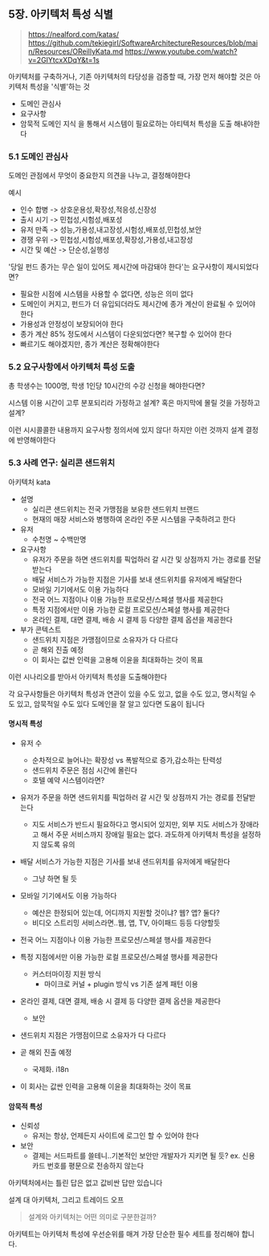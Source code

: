 ## 5장. 아키텍처 특성 식별

> https://nealford.com/katas/
> https://github.com/tekiegirl/SoftwareArchitectureResources/blob/main/Resources/OReillyKata.md
> https://www.youtube.com/watch?v=2GIYtcxXDqY&t=1s


아키텍처를 구축하거나, 기존 아키텍처의 타당성을 검증할 때, 가장 먼저 해야할 것은 아키텍처 특성을 '식별'하는 것

* 도메인 관심사
* 요구사항
* 암묵적 도메인 지식
  을 통해서 시스템이 필요로하는 아티텍처 특성을 도출 해내야한다

### 5.1 도메인 관심사

도메인 관점에서 무엇이 중요한지 의견을 나누고, 결정해야한다

예시
* 인수 합병 -> 상호운용성,확장성,적응성,신장성
* 출시 시기 -> 민첩성,시험성,배포성
* 유저 만족 -> 성능,가용성,내고장성,시험성,배포성,민첩성,보안
* 경쟁 우위 -> 민첩성,시험성,배포성,확장성,가용성,내고장성
* 시간 및 예산 -> 단순성,실행성

'당일 펀드 종가는 무슨 일이 있어도 제시간에 마감돼야 한다'는 요구사항이 제시되었다면?

* 필요한 시점에 시스템을 사용할 수 없다면, 성능은 의미 없다
* 도메인이 커지고, 펀드가 더 유입되더라도 제시간에 종가 계산이 완료될 수 있어야 한다
* 가용성과 안정성이 보장되어야 한다
* 종가 계산 85% 정도에서 시스템이 다운되었다면? 복구할 수 있어야 한다
* 빠르기도 해야겠지만, 종가 계산은 정확해야한다

### 5.2 요구사항에서 아키텍처 특성 도출

총 학생수는 1000명, 학생 1인당 10시간의 수강 신청을 해야한다면?

시스템 이용 시간이 고루 분포되리라 가정하고 설계?
혹은 마지막에 몰릴 것을 가정하고 설계?

이런 시시콜콜한 내용까지 요구사항 정의서에 있지 않다! 하지만 이런 것까지 설계 결정에 반영해야한다

### 5.3 사례 연구: 실리콘 샌드위치

아키텍처 kata

* 설명
    * 실리콘 샌드위치는 전국 가맹점을 보유한 샌드위치 브랜드
    * 현재의 매장 서비스와 병행하여 온라인 주문 시스템을 구축하려고 한다
* 유저
    * 수천명 ~ 수백만명
* 요구사항
    * 유저가 주문을 하면 샌드위치를 픽업하러 갈 시간 및 상점까지 가는 경로를 전달받는다
    * 배달 서비스가 가능한 지점은 기사를 보내 샌드위치를 유저에게 배달한다
    * 모바일 기기에서도 이용 가능하다
    * 전국 어느 지점이나 이용 가능한 프로모션/스페셜 행사를 제공한다
    * 특정 지점에서만 이용 가능한 로컬 프로모션/스페셜 행사를 제공한다
    * 온라인 결제, 대면 결제, 배송 시 결제 등 다양한 결제 옵션을 제공한다
* 부가 콘텍스트
    * 샌드위치 지점은 가맹점이므로 소유자가 다 다르다
    * 곧 해외 진출 예정
    * 이 회사는 값싼 인력을 고용해 이윤을 최대화하는 것이 목표

이런 시나리오를 받아서 아키텍처 특성을 도출해야한다

각 요구사항들은 아키텍처 특성과 연관이 있을 수도 있고, 없을 수도 있고, 명시적일 수도 있고, 암묵적일 수도 있다
도메인을 잘 알고 있다면 도움이 됩니다

#### 명시적 특성

* 유저 수
    * 순차적으로 늘어나는 확장성 vs 폭발적으로 증가,감소하는 탄력성
    * 샌드위치 주문은 점심 시간에 몰린다
    * 호텔 예약 시스템이라면?

* 유저가 주문을 하면 샌드위치를 픽업하러 갈 시간 및 상점까지 가는 경로를 전달받는다
    * 지도 서비스가 반드시 필요하다고 명시되어 있지만, 외부 지도 서비스가 장애라고 해서 주문 서비스까지 장애일 필요는 없다. 과도하게 아키텍처 특성을 설정하지 않도록 유의
* 배달 서비스가 가능한 지점은 기사를 보내 샌드위치를 유저에게 배달한다
    * 그냥 하면 될 듯
* 모바일 기기에서도 이용 가능하다
    * 예산은 한정되어 있는데, 어디까지 지원할 것이냐? 웹? 앱? 둘다?
    * 비디오 스트리밍 서비스라면..웹, 앱, TV, 아이패드 등등 다양할듯
* 전국 어느 지점이나 이용 가능한 프로모션/스페셜 행사를 제공한다
* 특정 지점에서만 이용 가능한 로컬 프로모션/스페셜 행사를 제공한다
    * 커스터마이징 지원 방식
        * 마이크로 커널 + plugin 방식 vs 기존 설계 패턴 이용
* 온라인 결제, 대면 결제, 배송 시 결제 등 다양한 결제 옵션을 제공한다
    * 보안
* 샌드위치 지점은 가맹점이므로 소유자가 다 다르다
* 곧 해외 진출 예정
    * 국제화. i18n
* 이 회사는 값싼 인력을 고용해 이윤을 최대화하는 것이 목표

#### 암묵적 특성

* 신뢰성
    * 유저는 항상, 언제든지 사이트에 로그인 할 수 있어야 한다
* 보안
    * 결제는 서드파트를 쓸테니..기본적인 보안만 개발자가 지키면 될 듯? ex. 신용카드 번호를 평문으로 전송하지 않는다

아키텍처에서는 틀린 답은 없고 값비싼 답만 있습니다

설계 대 아키텍처, 그리고 트레이드 오프

> 설계와 아키텍처는 어떤 의미로 구분한걸까?

아키텍트는 아키텍처 특성에 우선순위를 매겨 가장 단순한 필수 세트를 정리해야 합니다.
